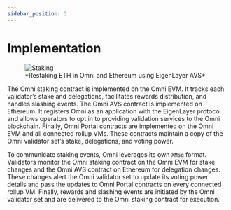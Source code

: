 ```yaml
---
sidebar_position: 3
---
```


# Implementation

<figure>
  <img src="/img/staking.png" alt="Staking" />
  <figcaption>*Restaking ETH in Omni and Ethereum using EigenLayer AVS*</figcaption>
</figure>

The Omni staking contract is implemented on the Omni EVM. It tracks each validator’s stake and delegations, facilitates rewards distribution, and handles slashing events. The Omni AVS contract is implemented on Ethereum. It registers Omni as an application with the EigenLayer protocol and allows operators to opt in to providing validation services to the Omni blockchain. Finally, Omni Portal contracts are implemented on the Omni EVM and all connected rollup VMs. These contracts maintain a copy of the Omni validator set’s stake, delegations, and voting power.

To communicate staking events, Omni leverages its own `XMsg` format. Validators monitor the Omni staking contract on the Omni EVM for stake changes and the Omni AVS contract on Ethereum for delegation changes. These changes alert the Omni validator set to update its voting power details and pass the updates to Omni Portal contracts on every connected rollup VM. Finally, rewards and slashing events are initiated by the Omni validator set and are delivered to the Omni staking contract for execution.
